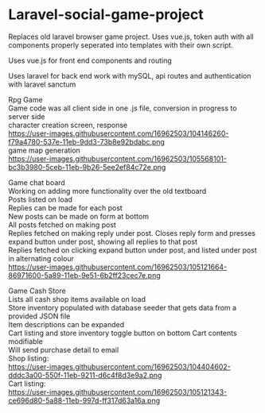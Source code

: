 # Laravel-social-game-project  
Replaces old laravel browser game project. Uses vue.js, token auth with all components properly 
seperated into templates with their own script.    

Uses vue.js for front end components and routing

Uses laravel for back end work with mySQL, api routes and authentication with laravel sanctum  

Rpg Game  
Game code was all client side in one .js file, conversion in progress to server side  
character creation screen, response  
https://user-images.githubusercontent.com/16962503/104146260-f79a4780-537e-11eb-9dd3-73b8e92bdabc.png  
game map generation  
https://user-images.githubusercontent.com/16962503/105568101-bc3b3980-5ceb-11eb-9b26-5ee2ef84c72e.png  

Game chat board    
Working on adding more functionality over the old textboard  
Posts listed on load  
Replies can be made for each post  
New posts can be made on form at bottom  
All posts fetched on making post  
Replies fetched on making reply under post. Closes reply form and presses expand button under post, showing
all replies to that post  
Replies fetched on clicking expand button under post, and listed under post in alternating colour    
https://user-images.githubusercontent.com/16962503/105121664-86971600-5a89-11eb-9e51-6b2ff23cec7e.png  
  
Game Cash Store  
Lists all cash shop items available on load  
Store inventory populated with database seeder that gets data from a provided JSON file  
Item descriptions can be expanded  
Cart listing and store inventory toggle button on bottom 
Cart contents modifiable  
Will send purchase detail to email  
Shop listing:     
https://user-images.githubusercontent.com/16962503/104404602-dddc3a00-550f-11eb-9211-d6c4f8d3e9a2.png  
Cart listing:  
https://user-images.githubusercontent.com/16962503/105121343-ce696d80-5a88-11eb-997d-ff317d63a16a.png
